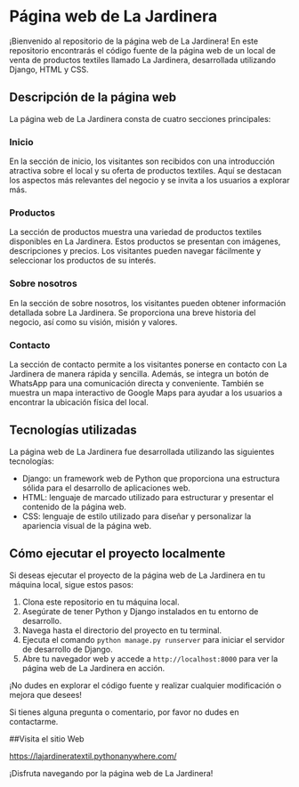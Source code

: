 # Página web de La Jardinera

¡Bienvenido al repositorio de la página web de La Jardinera! En este repositorio encontrarás el código fuente de la página web de un local de venta de productos textiles llamado La Jardinera, desarrollada utilizando Django, HTML y CSS.

## Descripción de la página web

La página web de La Jardinera consta de cuatro secciones principales:

### Inicio
En la sección de inicio, los visitantes son recibidos con una introducción atractiva sobre el local y su oferta de productos textiles. Aquí se destacan los aspectos más relevantes del negocio y se invita a los usuarios a explorar más.

### Productos
La sección de productos muestra una variedad de productos textiles disponibles en La Jardinera. Estos productos se presentan con imágenes, descripciones y precios. Los visitantes pueden navegar fácilmente y seleccionar los productos de su interés.

### Sobre nosotros
En la sección de sobre nosotros, los visitantes pueden obtener información detallada sobre La Jardinera. Se proporciona una breve historia del negocio, así como su visión, misión y valores. 

### Contacto
La sección de contacto permite a los visitantes ponerse en contacto con La Jardinera de manera rápida y sencilla. Además, se integra un botón de WhatsApp para una comunicación directa y conveniente. También se muestra un mapa interactivo de Google Maps para ayudar a los usuarios a encontrar la ubicación física del local.

## Tecnologías utilizadas

La página web de La Jardinera fue desarrollada utilizando las siguientes tecnologías:

- Django: un framework web de Python que proporciona una estructura sólida para el desarrollo de aplicaciones web.
- HTML: lenguaje de marcado utilizado para estructurar y presentar el contenido de la página web.
- CSS: lenguaje de estilo utilizado para diseñar y personalizar la apariencia visual de la página web.

## Cómo ejecutar el proyecto localmente

Si deseas ejecutar el proyecto de la página web de La Jardinera en tu máquina local, sigue estos pasos:

1. Clona este repositorio en tu máquina local.
2. Asegúrate de tener Python y Django instalados en tu entorno de desarrollo.
3. Navega hasta el directorio del proyecto en tu terminal.
4. Ejecuta el comando `python manage.py runserver` para iniciar el servidor de desarrollo de Django.
5. Abre tu navegador web y accede a `http://localhost:8000` para ver la página web de La Jardinera en acción.

¡No dudes en explorar el código fuente y realizar cualquier modificación o mejora que desees!

Si tienes alguna pregunta o comentario, por favor no dudes en contactarme.

##Visita el sitio Web

https://lajardineratextil.pythonanywhere.com/

¡Disfruta navegando por la página web de La Jardinera!
